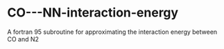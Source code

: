 # CO---NN-interaction-energy
A fortran 95 subroutine for approximating the interaction energy between CO and N2 
